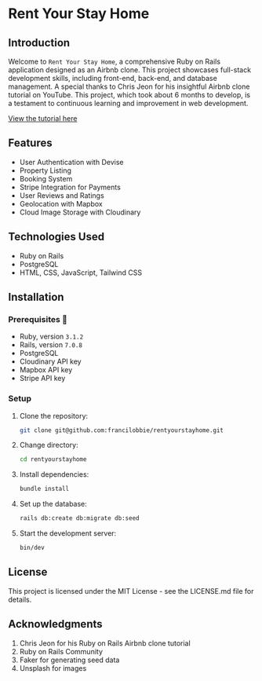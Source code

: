 # Rent Your Stay Home

## Introduction
Welcome to `Rent Your Stay Home`, a comprehensive Ruby on Rails application designed as an Airbnb clone. This project showcases full-stack development skills, including front-end, back-end, and database management. A special thanks to Chris Jeon for his insightful Airbnb clone tutorial on YouTube. This project, which took about 6 months to develop, is a testament to continuous learning and improvement in web development.

[View the tutorial here](https://www.youtube.com/watch?v=D889P37r3bc&list=PLCawOXF4xaJK1_-KVgXyREULRVy_W_1pe&pp=iAQB)

## Features
- User Authentication with Devise
- Property Listing
- Booking System
- Stripe Integration for Payments
- User Reviews and Ratings
- Geolocation with Mapbox
- Cloud Image Storage with Cloudinary

## Technologies Used
- Ruby on Rails
- PostgreSQL
- HTML, CSS, JavaScript, Tailwind CSS

## Installation

### Prerequisites 🚨
- Ruby, version `3.1.2`
- Rails, version `7.0.8`
- PostgreSQL
- Cloudinary API key
- Mapbox API key
- Stripe API key

### Setup
1. Clone the repository:
   ```bash
   git clone git@github.com:francilobbie/rentyourstayhome.git

2. Change directory:
   ```bash
   cd rentyourstayhome

4. Install dependencies:
   ```bash
   bundle install

6. Set up the database:
   ```bash
   rails db:create db:migrate db:seed
   
5. Start the development server:
    ```bash
    bin/dev
    ```
## License

This project is licensed under the MIT License - see the LICENSE.md file for details.

## Acknowledgments

1. Chris Jeon for his Ruby on Rails Airbnb clone tutorial
2. Ruby on Rails Community
3. Faker for generating seed data
4. Unsplash for images
